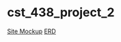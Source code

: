 # cst_438_project_2

[Site Mockup](https://lucid.app/lucidchart/ebd5fb1e-5af4-422d-bbb1-aa3ea17bd8bc/edit?shared=true&page=0_0#)
[ERD](https://lucid.app/lucidchart/56500fab-7d55-4470-a536-730b563ccd55/edit?referringApp=slack&shared=true&page=0_0#)

